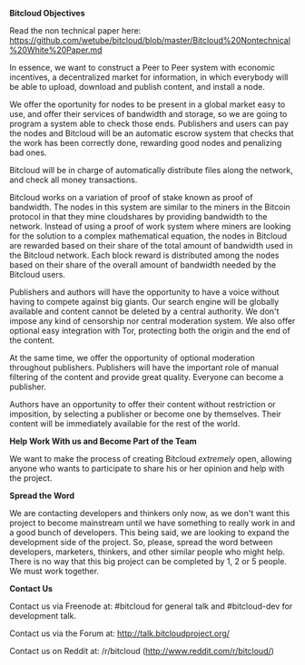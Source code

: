 **Bitcloud Objectives**

Read the non technical paper here:
https://github.com/wetube/bitcloud/blob/master/Bitcloud%20Nontechnical%20White%20Paper.md

In essence, we want to construct a Peer to Peer system with economic
incentives, a decentralized market for information, in which everybody will be
able to upload, download and publish content, and install a node.

We offer the oportunity for nodes to be present in a global market easy to
use, and offer their services of bandwidth and storage, so we are going to
program a system able to check those ends. Publishers and users can pay the
nodes and Bitcloud will be an automatic escrow system that checks that the
work has been correctly done, rewarding good nodes and penalizing bad ones.

Bitcloud will be in charge of automatically distribute files along the
network, and check all money transactions.

Bitcloud works on a variation of proof of stake known as proof of bandwidth. The nodes in this system are similar to the miners in the Bitcoin protocol in that they mine cloudshares by providing bandwidth to the network. Instead of using a proof of work system where miners are looking for the solution to a complex mathematical equation, the nodes in Bitcloud are rewarded based on their share of the total amount of bandwidth used in the Bitcloud network. Each block reward is distributed among the nodes based on their share of the overall amount of bandwidth needed by the Bitcloud users.
 
Publishers and authors will have the opportunity to have a voice without
having to compete against big giants. Our search engine will be globally
available and content cannot be deleted by a central authority. We don't
impose any kind of censorship nor central moderation system. We also offer
optional easy integration with Tor, protecting both the origin and the end of
the content.

At the same time, we offer the opportunity of optional moderation throughout
publishers. Publishers will have the important role of manual filtering of the
content and provide great quality. Everyone can become a publisher.

Authors have an opportunity to offer their content without restriction or
imposition, by selecting a publisher or become one by themselves. Their
content will be immediately available for the rest of the world.



**Help Work With us and Become Part of the Team**

We want to make the process of creating Bitcloud *extremely* open,
allowing anyone who wants to participate to share his or her opinion and help with the project.


**Spread the Word**

We are contacting developers and thinkers only now, as we don't want this project to become mainstream until we have something to really work in and a good bunch of developers. This being said, we are looking to expand the development side of the project. So, please, spread the word between developers, marketers, thinkers, and other similar people who might help. There is no way that this big project can be completed by 1, 2 or 5 people. We must work together.

**Contact Us**

Contact us via Freenode at: #bitcloud for general talk and #bitcloud-dev for development talk.

Contact us via the Forum at: http://talk.bitcloudproject.org/

Contact us on Reddit at: /r/bitcloud (http://www.reddit.com/r/bitcloud/)
